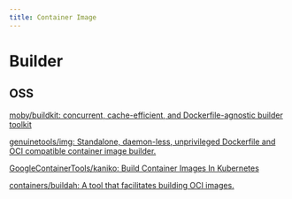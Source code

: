 ```yaml
---
title: Container Image
---
```


# Builder
## OSS

[moby/buildkit: concurrent, cache-efficient, and Dockerfile-agnostic builder toolkit](https://github.com/moby/buildkit)

[genuinetools/img: Standalone, daemon-less, unprivileged Dockerfile and OCI compatible container image builder.](https://github.com/genuinetools/img)

[GoogleContainerTools/kaniko: Build Container Images In Kubernetes](https://github.com/GoogleContainerTools/kaniko)

[containers/buildah: A tool that facilitates building OCI images.](https://github.com/containers/buildah)
